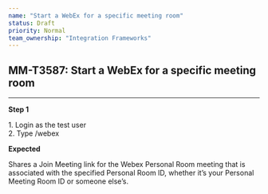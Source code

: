 ```yaml
---
name: "Start a WebEx for a specific meeting room"
status: Draft
priority: Normal
team_ownership: "Integration Frameworks"
---
```


## MM-T3587: Start a WebEx for a specific meeting room

---

**Step 1**

1\. Login as the test user\
2\. Type /webex

**Expected**

Shares a Join Meeting link for the Webex Personal Room meeting that is associated with the specified Personal Room ID, whether it’s your Personal Meeting Room ID or someone else’s.
